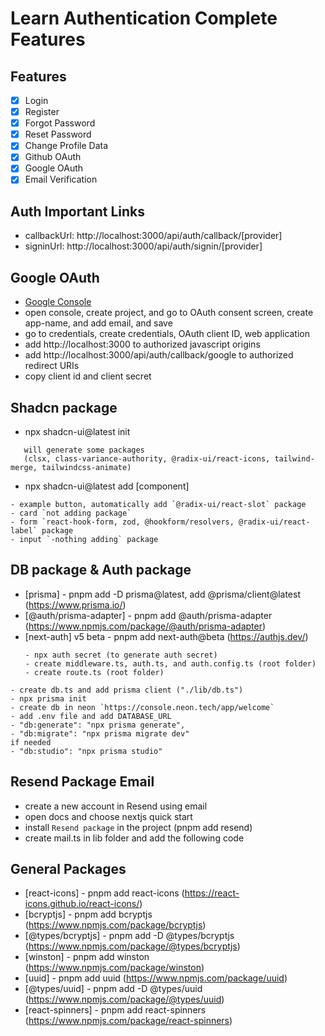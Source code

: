 # Learn Authentication Complete Features

## Features

-   [x] Login
-   [x] Register
-   [x] Forgot Password
-   [x] Reset Password
-   [x] Change Profile Data
-   [x] Github OAuth
-   [x] Google OAuth
-   [x] Email Verification

## Auth Important Links

-   callbackUrl: http://localhost:3000/api/auth/callback/[provider]
-   signinUrl: http://localhost:3000/api/auth/signin/[provider]

## Google OAuth

-   [Google Console](https://console.developers.google.com/)
-   open console, create project, and go to OAuth consent screen, create app-name, and add email, and save
-   go to credentials, create credentials, OAuth client ID, web application
-   add http://localhost:3000 to authorized javascript origins
-   add http://localhost:3000/api/auth/callback/google to authorized redirect URIs
-   copy client id and client secret

## Shadcn package

-   npx shadcn-ui@latest init

```text
   will generate some packages
   (clsx, class-variance-authority, @radix-ui/react-icons, tailwind-merge, tailwindcss-animate)
```

-   npx shadcn-ui@latest add [component]

```text
- example button, automatically add `@radix-ui/react-slot` package
- card `not adding package`
- form `react-hook-form, zod, @hookform/resolvers, @radix-ui/react-label` package
- input `-nothing adding` package
```

## DB package & Auth package

-   [prisma] - pnpm add -D prisma@latest, add @prisma/client@latest (https://www.prisma.io/)
-   [@auth/prisma-adapter] - pnpm add @auth/prisma-adapter (https://www.npmjs.com/package/@auth/prisma-adapter)
-   [next-auth] v5 beta - pnpm add next-auth@beta (https://authjs.dev/)
    ```text
    - npx auth secret (to generate auth secret)
    - create middleware.ts, auth.ts, and auth.config.ts (root folder)
    - create route.ts (root folder)
    ```

```text
- create db.ts and add prisma client ("./lib/db.ts")
- npx prisma init
- create db in neon `https://console.neon.tech/app/welcome`
- add .env file and add DATABASE_URL
- "db:generate": "npx prisma generate",
- "db:migrate": "npx prisma migrate dev"
if needed
- "db:studio": "npx prisma studio"
```

## Resend Package Email

-   create a new account in Resend using email
-   open docs and choose nextjs quick start
-   install `Resend package` in the project (pnpm add resend)
-   create mail.ts in lib folder and add the following code

## General Packages

-   [react-icons] - pnpm add react-icons (https://react-icons.github.io/react-icons/)
-   [bcryptjs] - pnpm add bcryptjs (https://www.npmjs.com/package/bcryptjs)
-   [@types/bcryptjs] - pnpm add -D @types/bcryptjs (https://www.npmjs.com/package/@types/bcryptjs)
-   [winston] - pnpm add winston (https://www.npmjs.com/package/winston)
-   [uuid] - pnpm add uuid (https://www.npmjs.com/package/uuid)
-   [@types/uuid] - pnpm add -D @types/uuid (https://www.npmjs.com/package/@types/uuid)
-   [react-spinners] - pnpm add react-spinners (https://www.npmjs.com/package/react-spinners)
